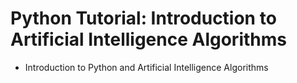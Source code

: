 # Python Tutorial: Introduction to Artificial Intelligence Algorithms

- Introduction to Python and Artificial Intelligence Algorithms

